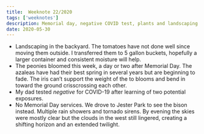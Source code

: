 ```yaml
---
title:  Weeknote 22/2020
tags: ['weeknotes']
description: Memorial day, negative COVID test, plants and landscaping.
date: 2020-05-30
---
```

* Landscaping in the backyard. The tomatoes have not done well since moving them outside. I transferred them to 5 gallon buckets, hopefully a larger container and consistent moisture will help. 
* The peonies bloomed this week, a day or two after Memorial Day. The azaleas have had their best spring in several years but are beginning to fade. The iris can’t support the weight of the to blooms and bend in toward the ground crisscrossing each other. 
* My dad tested _negative_ for COVID-19 after learning of two potential exposures. 
* No Memorial Day services. We drove to Jester Park to see the bison instead. Multiple rain showers and tornado sirens. By evening  the skies were mostly clear but the clouds in the west still lingered, creating a shifting horizon and an extended twilight. 
